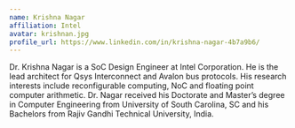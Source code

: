 ```yaml
---
name: Krishna Nagar
affiliation: Intel
avatar: krishnan.jpg
profile_url: https://www.linkedin.com/in/krishna-nagar-4b7a9b6/
---
```

Dr. Krishna Nagar is a SoC Design Engineer at Intel Corporation. He is the lead architect for Qsys Interconnect and Avalon bus protocols. His research interests include reconfigurable computing, NoC and floating point computer arithmetic. Dr. Nagar received his Doctorate and Master’s degree in Computer Engineering from University of South Carolina, SC and his Bachelors from Rajiv Gandhi Technical University, India.
